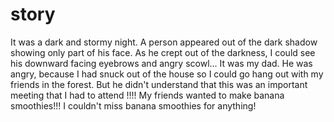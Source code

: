 # story

It was a dark and stormy night. A person appeared out of the dark shadow showing only part of his face. As he crept out of the darkness, I could see his downward facing eyebrows and angry scowl... It was my dad. He was angry, because I had snuck out of the house so I could go hang out with my friends in the forest. But he didn't understand that this was an important meeting that I had to attend !!!! My friends wanted to make banana smoothies!!! I couldn't miss banana smoothies for anything!
